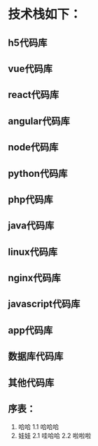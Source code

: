 <style>
img{
 width:200px;
 height:200px;
}
</style>

# 技术栈如下：
## h5代码库
## vue代码库
## react代码库
## angular代码库
## node代码库
## python代码库
## php代码库
## java代码库
## linux代码库
## nginx代码库
## javascript代码库
## app代码库
## 数据库代码库
## 其他代码库

 
## 序表：
1. 哈哈
 1.1 哈哈哈
2. 娃娃
 2.1 哇哈哈
 2.2 啦啦啦
